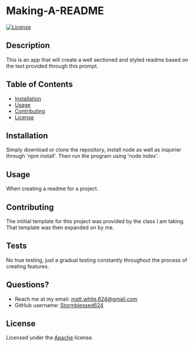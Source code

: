 # Making-A-README
  [![License](https://img.shields.io/badge/License-Apache%202.0-blue.svg)](https://choosealicense.com/licenses/apache-2.0/)

  ## Description
  This is an app that will create a well sectioned and styled readme based on the text provided through this prompt.

  ## Table of Contents
  * [Installation](#installation)
  * [Usage](#usage)
  * [Contributing](#contributing)
  * [License](#license)
  
  ## Installation
  Simply download or clone the repository, install node as well as inquirier through 'npm install'. Then run the program using 'node index'.

  ## Usage
  When creating a readme for a project.

  ## Contributing
  The intitial template for this project was provided by the class I am taking. That template was then expanded on by me.

  ## Tests
  No true testing, just a gradual testing constantly throughout the process of creating features.

  ## Questions?
  - Reach me at my email: matt.white.624@gmail.com
  - GitHub username: [Stormblessed624](https://github.com/Stormblessed624/)

  
  ## License
  Licensed under the [Apache](https://choosealicense.com/licenses/apache-2.0/) license.
  

